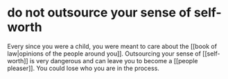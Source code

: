 # do not outsource your sense of self-worth

Every since you were a child, you were meant to care about the [[book of law|opinions of the people around you]]. Outsourcing your sense of [[self-worth]] is very dangerous and can leave you to become a [[people pleaser]]. You could lose who you are in the process.